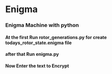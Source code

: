 # Enigma
### Enigma Machine with python 
#### At the first Run rotor_generations.py for create todays_rotor_state.enigma file
#### after that Run enigma.py
#### Now Enter the text to Encrypt
